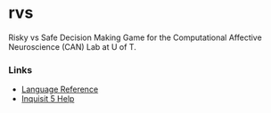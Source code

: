 # rvs

Risky vs Safe Decision Making Game for the Computational Affective Neuroscience
(CAN) Lab at U of T.

### Links

- [Language Reference](http://www.millisecond.com/support/docs/v5/html/language/languagereference.htm)
- [Inquisit 5 Help](http://www.millisecond.com/support/docs/v5/Inquisit.pdf)
